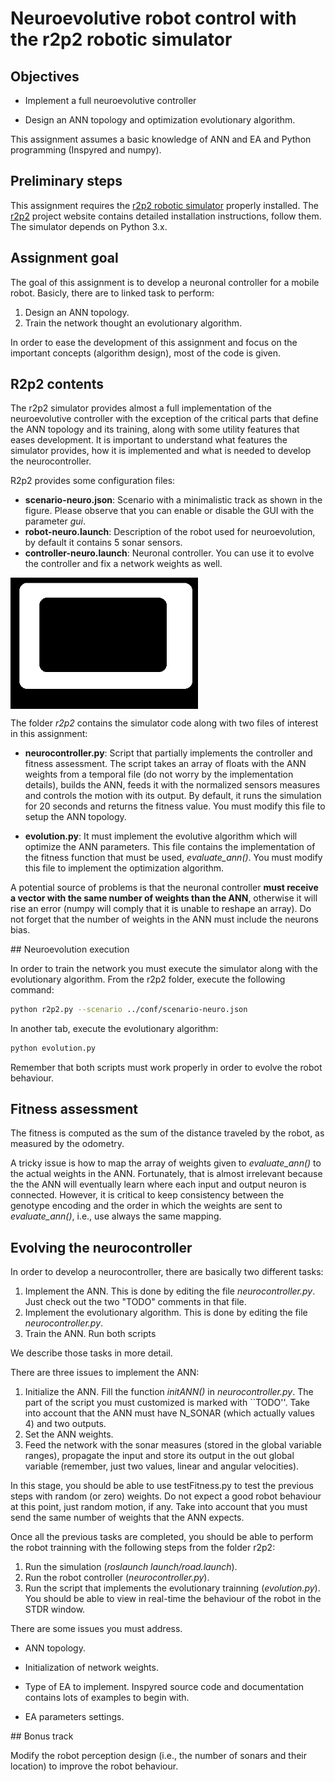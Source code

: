 # Neuroevolutive robot control with the r2p2 robotic simulator

## Objectives

* Implement a full neuroevolutive controller

* Design an ANN topology and optimization evolutionary algorithm.

This assignment assumes a basic knowledge of ANN and EA and Python programming (Inspyred and numpy).

## Preliminary steps

This assignment requires the [r2p2 robotic simulator](https://github.com/ISG-UAH/r2p2) properly installed. The [r2p2](https://github.com/ISG-UAH/r2p2) project website contains detailed installation instructions, follow them. The simulator depends on Python 3.x.

## Assignment goal

The goal of this assignment is to develop a neuronal controller for a mobile robot. Basicly, there are to linked task to perform:

1. Design an ANN topology.
2. Train the network thought an evolutionary algorithm.

In order to ease the development of this assignment and focus on the important concepts (algorithm design), most of the code is given.

## R2p2 contents

The r2p2 simulator provides almost a full implementation of the neuroevolutive controller with the exception of the critical parts that define the ANN topology and its training, along with some utility features that eases development. It is important to understand what features the simulator provides, how it is implemented and what is needed to develop the neurocontroller.

R2p2 provides some configuration files:

* **scenario-neuro.json**: Scenario with a minimalistic track as shown in the figure. Please observe that you can enable or disable the GUI with the parameter *gui*.
* **robot-neuro.launch**: Description of the robot used for neuroevolution, by default it contains 5 sonar sensors.
* **controller-neuro.launch**: Neuronal controller. You can use it to evolve the controller and fix a network weights as well.

<img align="center" src="track_2.png" width="300">

The folder *r2p2* contains the simulator code along with two files of interest in this assignment:

* **neurocontroller.py**: Script that partially implements the controller and fitness assessment. The script takes an array of floats with the ANN weights from a temporal file (do not worry by the implementation details), builds the ANN, feeds it with the normalized sensors measures and controls the motion with its output. By default, it runs the simulation for 20 seconds and returns the fitness value. You must modify this file to setup the ANN topology.

* **evolution.py**: It must implement the evolutive algorithm which will optimize the ANN parameters. This file contains the implementation of the fitness function that must be used, *evaluate_ann()*. You must modify this file to implement the optimization algorithm.

A potential source of problems is that the neuronal controller **must receive a vector with the same number of weights than the ANN**, otherwise it will rise an error (numpy will comply that it is unable to reshape an array). Do not forget that the number of weights in the ANN must include the neurons bias.

## Neuroevolution execution

In order to train the network you must execute the simulator along with the evolutionary algorithm. From the r2p2 folder, execute the following command:

```Bash
python r2p2.py --scenario ../conf/scenario-neuro.json
```

In another tab, execute the evolutionary algorithm:

```Bash
python evolution.py
```
Remember that both scripts must work properly in order to evolve the robot behaviour.

## Fitness assessment

The fitness is computed as the sum of the distance traveled by the robot, as measured by the odometry. 

A tricky issue is how to map the array of weights given to *evaluate_ann()* to the actual weights in the ANN. Fortunately, that is almost irrelevant because the the ANN will eventually learn where each input and output neuron is connected. However, it is critical to keep consistency between the genotype encoding and the order in which the weights are sent to *evaluate_ann()*, i.e., use always the same mapping.

## Evolving the neurocontroller

In order to develop a neurocontroller, there are basically two different tasks:

1. Implement the ANN. This is done by editing the file *neurocontroller.py*. Just check out the two "TODO" comments in that file. 
2. Implement the evolutionary algorithm. This is done by editing the file *neurocontroller.py*. 
3. Train the ANN. Run both scripts

We describe those tasks in more detail.

There are three issues to implement the ANN:

1. Initialize the ANN. Fill the function *initANN()* in *neurocontroller.py*. The part of the script you must customized is marked with ``TODO''. Take into account that the ANN must have N_SONAR (which actually values 4) and two outputs.
2. Set the ANN weights.
3. Feed the network with the sonar measures (stored in the global variable ranges), propagate the input and store its output in the out global variable (remember, just two values, linear and angular velocities).

In this stage, you should be able to use testFitness.py to test the previous steps with random (or zero) weights. Do not expect a good robot behaviour at this point, just random motion, if any. Take into account that you must send the same number of weights that the ANN expects.

Once all the previous tasks are completed, you should be able to perform the robot trainning with the following steps from the folder r2p2:

1. Run the simulation (*roslaunch launch/road.launch*).
2. Run the robot controller (*neurocontroller.py*).
3. Run the script that implements the evolutionary trainning (*evolution.py*). You should be able to view in real-time the behaviour of the robot in the STDR window.

There are some issues you must address.

* ANN topology.

* Initialization of network weights.

* Type of EA to implement. Inspyred source code and documentation contains lots of examples to begin with.

* EA parameters settings.

## Bonus track

Modify the robot perception design (i.e., the number of sonars and their location) to improve the robot behaviour.
